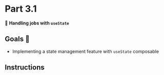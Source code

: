 # Part 3.1

🚀 **Handling jobs with `useState`**

## Goals 🎯

-   Implementing a state management feature with `useState` composable

## Instructions
